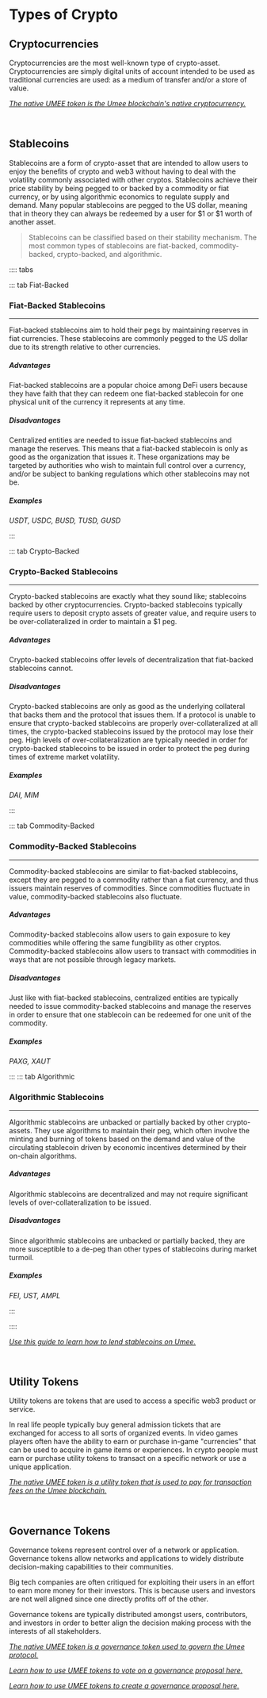 # Types of Crypto

## Cryptocurrencies

Cryptocurrencies are the most well-known type of crypto-asset. Cryptocurrencies are simply digital units of account intended to be used as traditional currencies are used: as a medium of transfer and/or a store of value.&#x20;

*[The native UMEE token is the Umee blockchain's native cryptocurrency.](/overview/umee-token/token-utility)*

<br>

## Stablecoins

Stablecoins are a form of crypto-asset that are intended to allow users to enjoy the benefits of crypto and web3 without having to deal with the volatility commonly associated with other cryptos. Stablecoins achieve their price stability by being pegged to or backed by a commodity or fiat currency, or by using algorithmic economics to regulate supply and demand. Many popular stablecoins are pegged to the US dollar, meaning that in theory they can always be redeemed by a user for $1 or $1 worth of another asset.

> Stablecoins can be classified based on their stability mechanism. The most common types of stablecoins are fiat-backed, commodity-backed, crypto-backed, and algorithmic.

:::: tabs

::: tab Fiat-Backed

### Fiat-Backed Stablecoins

****

Fiat-backed stablecoins aim to hold their pegs by maintaining reserves in fiat currencies. These stablecoins are commonly pegged to the US dollar due to its strength relative to other currencies.

##### Advantages

Fiat-backed stablecoins are a popular choice among DeFi users because they have faith that they can redeem one fiat-backed stablecoin for one physical unit of the currency it represents at any time.

##### Disadvantages

Centralized entities are needed to issue fiat-backed stablecoins and manage the reserves. This means that a fiat-backed stablecoin is only as good as the organization that issues it. These organizations may be targeted by authorities who wish to maintain full control over a currency, and/or be subject to banking regulations which other stablecoins may not be.

##### Examples

_USDT, USDC, BUSD, TUSD, GUSD_

:::

::: tab Crypto-Backed

### Crypto-Backed Stablecoins

****

Crypto-backed stablecoins are exactly what they sound like; stablecoins backed by other cryptocurrencies. Crypto-backed stablecoins typically require users to deposit crypto assets of greater value, and require users to be over-collateralized in order to maintain a $1 peg.

##### Advantages

Crypto-backed stablecoins offer levels of decentralization that fiat-backed stablecoins cannot.

##### Disadvantages

Crypto-backed stablecoins are only as good as the underlying collateral that backs them and the protocol that issues them. If a protocol is unable to ensure that crypto-backed stablecoins are properly over-collateralized at all times, the crypto-backed stablecoins issued by the protocol may lose their peg. High levels of over-collateralization are typically needed in order for crypto-backed stablecoins to be issued in order to protect the peg during times of extreme market volatility.

##### Examples

_DAI, MIM_

:::

::: tab Commodity-Backed

### Commodity-Backed Stablecoins

****

Commodity-backed stablecoins are similar to fiat-backed stablecoins, except they are pegged to a commodity rather than a fiat currency, and thus issuers maintain reserves of commodities. Since commodities fluctuate in value, commodity-backed stablecoins also fluctuate.

##### Advantages

Commodity-backed stablecoins allow users to gain exposure to key commodities while offering the same fungibility as other cryptos. Commodity-backed stablecoins allow users to transact with commodities in ways that are not possible through legacy markets.

##### Disadvantages

Just like with fiat-backed stablecoins, centralized entities are typically needed to issue commodity-backed stablecoins and manage the reserves in order to ensure that one stablecoin can be redeemed for one unit of the commodity.

##### Examples

_PAXG, XAUT_

:::
::: tab Algorithmic

### Algorithmic Stablecoins

****

Algorithmic stablecoins are unbacked or partially backed by other crypto-assets. They use algorithms to maintain their peg, which often involve the minting and burning of tokens based on the demand and value of the circulating stablecoin driven by economic incentives determined by their on-chain algorithms.

##### Advantages

Algorithmic stablecoins are decentralized and may not require significant levels of over-collateralization to be issued.

##### Disadvantages

Since algorithmic stablecoins are unbacked or partially backed, they are more susceptible to a de-peg than other types of stablecoins during market turmoil.

##### Examples

_FEI, UST, AMPL_

:::

::::

*[Use this guide to learn how to lend stablecoins on Umee.](/users/using-the-web-app/supply-withdraw)*

<br>

## Utility Tokens

Utility tokens are tokens that are used to access a specific web3 product or service.

In real life people typically buy general admission tickets that are exchanged for access to all sorts of organized events. In video games players often have the ability to earn or purchase in-game "currencies" that can be used to acquire in game items or experiences. In crypto people must earn or purchase utility tokens to transact on a specific network or use a unique application.

*[The native UMEE token is a utility token that is used to pay for transaction fees on the Umee blockchain.](/overview/umee-token/token-utility)*

<br>

## Governance Tokens

Governance tokens represent control over of a network or application. Governance tokens allow networks and applications to widely distribute decision-making capabilities to their communities.&#x20;

Big tech companies are often critiqued for exploiting their users in an effort to earn more money for their investors. This is because users and investors are not well aligned since one directly profits off of the other.&#x20;

Governance tokens are typically distributed amongst users, contributors, and investors in order to better align the decision making process with the interests of all stakeholders.&#x20;

*[The native UMEE token is a governance token used to govern the Umee protocol.](/overview/umee-token/token-utility)*

*[Learn how to use UMEE tokens to vote on a governance proposal here.](/users/governance/voting)*

*[Learn how to use UMEE tokens to create a governance proposal here.](/users/governance/creating-proposal)*